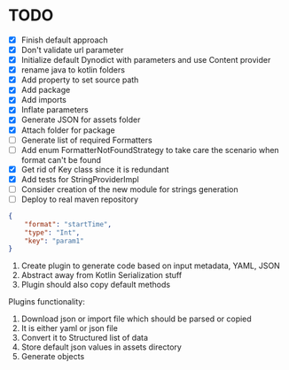 # TODO

- [x] Finish default approach
- [x] Don't validate url parameter
- [x] Initialize default Dynodict with parameters and use Content provider
- [x] rename java to kotlin folders
- [x] Add property to set source path
- [x] Add package
- [x] Add imports
- [x] Inflate parameters
- [x] Generate JSON for assets folder
- [x] Attach folder for package
- [ ] Generate list of required Formatters
- [ ] Add enum FormatterNotFoundStrategy to take care the scenario when format can't be found
- [x] Get rid of Key class since it is redundant
- [x] Add tests for StringProviderImpl
- [ ] Consider creation of the new module for strings generation
- [ ] Deploy to real maven repository

```json
{
    "format": "startTime",
    "type": "Int",
    "key": "param1"
}
```

1. Create plugin to generate code based on input metadata, YAML, JSON
2. Abstract away from Kotlin Serialization stuff
3. Plugin should also copy default methods

Plugins functionality:

1. Download json or import file which should be parsed or copied
2. It is either yaml or json file
3. Convert it to Structured list of data
4. Store default json values in assets directory
5. Generate objects 
